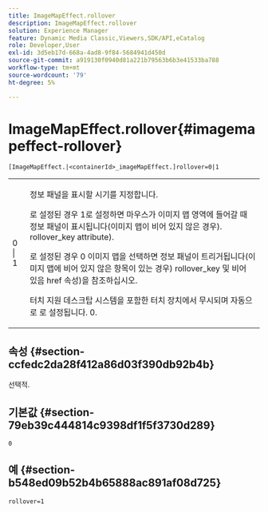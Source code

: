 ```yaml
---
title: ImageMapEffect.rollover
description: ImageMapEffect.rollover
solution: Experience Manager
feature: Dynamic Media Classic,Viewers,SDK/API,eCatalog
role: Developer,User
exl-id: 3d5eb17d-668a-4ad8-9f84-5684941d450d
source-git-commit: a919130f0940d81a221b79563b6b3e41533ba788
workflow-type: tm+mt
source-wordcount: '79'
ht-degree: 5%

---
```


# ImageMapEffect.rollover{#imagemapeffect-rollover}

`[ImageMapEffect.|<containerId>_imageMapEffect.]rollover=0|1`

<table id="table_2671D63442B54F659C32C4A3CC61DD7C"> 
 <tbody> 
  <tr> 
   <td colname="col1"> <p><span class="codeph"> 0 | 1</span> </p> </td> 
   <td colname="col2"> <p>정보 패널을 표시할 시기를 지정합니다. </p> <p>로 설정된 경우 <span class="codeph"> 1</span>로 설정하면 마우스가 이미지 맵 영역에 들어갈 때 정보 패널이 표시됩니다(이미지 맵이 비어 있지 않은 경우). <span class="codeph"> rollover_key</span> attribute). </p> <p>로 설정된 경우 <span class="codeph"> 0</span> 이미지 맵을 선택하면 정보 패널이 트리거됩니다(이미지 맵에 비어 있지 않은 항목이 있는 경우) <span class="codeph"> rollover_key</span> 및 비어 있음 <span class="codeph"> href</span> 속성)을 참조하십시오. </p> <p> 터치 지원 데스크탑 시스템을 포함한 터치 장치에서 무시되며 자동으로 로 설정됩니다. <span class="codeph"> 0</span>. </p> </td> 
  </tr> 
 </tbody> 
</table>

## 속성 {#section-ccfedc2da28f412a86d03f390db92b4b}

선택적.

## 기본값 {#section-79eb39c444814c9398df1f5f3730d289}

`0`

## 예 {#section-b548ed09b52b4b65888ac891af08d725}

`rollover=1`
